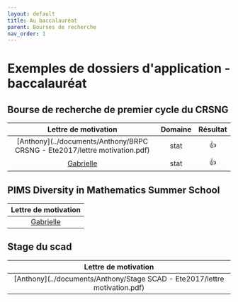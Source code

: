 ```yaml
---
layout: default
title: Au baccalauréat
parent: Bourses de recherche
nav_order: 1
---
```


# Exemples de dossiers d'application - baccalauréat

## Bourse de recherche de premier cycle du CRSNG

| Lettre de motivation | Domaine | Résultat |
|:----------:|:----------:|:----------:|
| [Anthony](../documents/Anthony/BRPC CRSNG - Ete2017/lettre motivation.pdf) | stat | :+1: |
| [Gabrielle](../documents/Gabrielle/lettre_BRPC_2019.pdf) | stat | :+1: |

## PIMS Diversity in Mathematics Summer School

| Lettre de motivation |
|:----------:|
| [Gabrielle](../documents/Gabrielle/pims2019.pdf) |


## Stage du scad

| Lettre de motivation |
|:----------:|
| [Anthony](../documents/Anthony/Stage SCAD - Ete2017/lettre motivation.pdf) |
